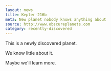 ```yaml
---
layout: news
title: Kepler-216b
meta: New planet nobody knows anything about
source: http://www.obscureplanets.com
category: recently-discovered
---
```


This is a newly discovered planet.

We know little about it.

Maybe we'll learn more.
